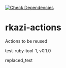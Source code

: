 [![Check Dependencies](https://github.com/rumannotkazi/rkazi-actions/actions/workflows/check-dependencies.yml/badge.svg?event=workflow_dispatch&event=workflow_call)](https://github.com/rumannotkazi/rkazi-actions/actions/workflows/check-dependencies.yml)
# rkazi-actions
Actions to be reused 


test-ruby-tool-1, v0.1.0

replaced_test 

